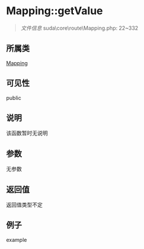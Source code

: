 # Mapping::getValue



> *文件信息* suda\core\route\Mapping.php: 22~332

## 所属类 

[Mapping](../Mapping.md)

## 可见性

 public 

## 说明

该函数暂时无说明


## 参数


无参数


## 返回值

返回值类型不定


## 例子

example